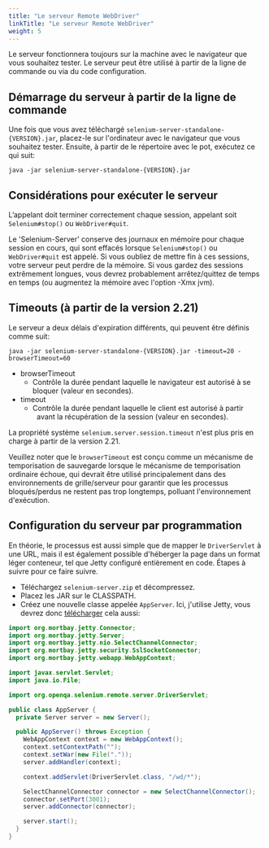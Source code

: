 ```yaml
---
title: "Le serveur Remote WebDriver"
linkTitle: "Le serveur Remote WebDriver"
weight: 5
---
```


Le serveur fonctionnera toujours sur la machine avec le navigateur que vous souhaitez
tester. Le serveur peut être utilisé à partir de la ligne de commande ou via du code
configuration.

## Démarrage du serveur à partir de la ligne de commande

Une fois que vous avez téléchargé `selenium-server-standalone-{VERSION}.jar`,
placez-le sur l'ordinateur avec le navigateur que vous souhaitez tester. Ensuite, à partir de
le répertoire avec le pot, exécutez ce qui suit:

```shell
java -jar selenium-server-standalone-{VERSION}.jar
```

## Considérations pour exécuter le serveur

L’appelant doit terminer correctement chaque session, appelant
soit `Selenium#stop()` ou `WebDriver#quit`.

Le 'Selenium-Server' conserve des journaux en mémoire pour chaque session en cours,
qui sont effacés lorsque `Selenium#stop()` ou `WebDriver#quit` est appelé. Si
vous oubliez de mettre fin à ces sessions, votre serveur peut perdre de la mémoire. Si
vous gardez des sessions extrêmement longues, vous devrez probablement
arrêtez/quittez de temps en temps (ou augmentez la mémoire avec l'option -Xmx jvm).

## Timeouts (à partir de la version 2.21)

Le serveur a deux délais d'expiration différents, qui peuvent être définis comme suit:

```shell
java -jar selenium-server-standalone-{VERSION}.jar -timeout=20 -browserTimeout=60
```

* browserTimeout
  * Contrôle la durée pendant laquelle le navigateur est autorisé à se bloquer (valeur en secondes).
* timeout
  * Contrôle la durée pendant laquelle le client est autorisé à partir
      avant la récupération de la session (valeur en secondes).

La propriété système `selenium.server.session.timeout`
n'est plus pris en charge à partir de la version 2.21.

Veuillez noter que le `browserTimeout`
est conçu comme un mécanisme de temporisation de sauvegarde
lorsque le mécanisme de temporisation ordinaire échoue,
qui devrait être utilisé principalement dans des environnements de grille/serveur
pour garantir que les processus bloqués/perdus ne restent pas trop longtemps,
polluant l'environnement d'exécution.

## Configuration du serveur par programmation

En théorie, le processus est aussi simple que de mapper le `DriverServlet` à
une URL, mais il est également possible d'héberger la page dans un format léger
conteneur, tel que Jetty configuré entièrement en code. Étapes à suivre pour ce faire
suivre.

* Téléchargez `selenium-server.zip` et décompressez. 
* Placez les JAR sur le CLASSPATH. 
* Créez une nouvelle classe appelée `AppServer`. Ici, j'utilise
Jetty, vous devrez donc [télécharger](//www.eclipse.org/jetty/download.html)
cela aussi:

```java
import org.mortbay.jetty.Connector;
import org.mortbay.jetty.Server;
import org.mortbay.jetty.nio.SelectChannelConnector;
import org.mortbay.jetty.security.SslSocketConnector;
import org.mortbay.jetty.webapp.WebAppContext;

import javax.servlet.Servlet;
import java.io.File;

import org.openqa.selenium.remote.server.DriverServlet;

public class AppServer {
  private Server server = new Server();

  public AppServer() throws Exception {
    WebAppContext context = new WebAppContext();
    context.setContextPath("");
    context.setWar(new File("."));
    server.addHandler(context);

    context.addServlet(DriverServlet.class, "/wd/*");

    SelectChannelConnector connector = new SelectChannelConnector();
    connector.setPort(3001);
    server.addConnector(connector);

    server.start();
  }
}
```

